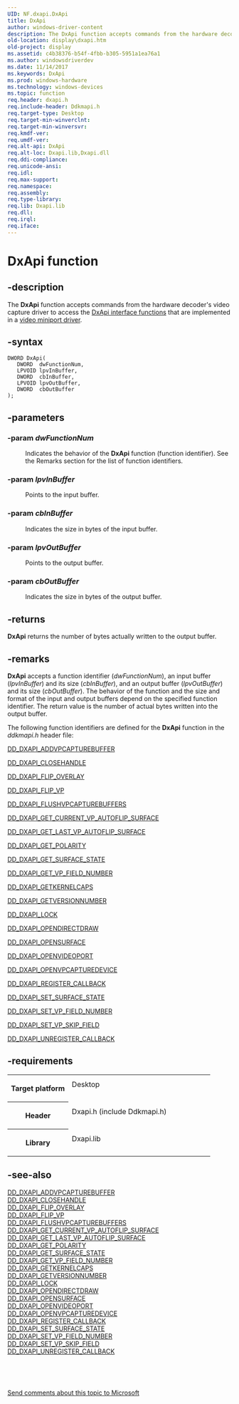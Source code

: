 ```yaml
---
UID: NF.dxapi.DxApi
title: DxApi
author: windows-driver-content
description: The DxApi function accepts commands from the hardware decoder's video capture driver to access the DxApi interface functions that are implemented in a video miniport driver.
old-location: display\dxapi.htm
old-project: display
ms.assetid: c4b38376-b54f-4fbb-b305-5951a1ea76a1
ms.author: windowsdriverdev
ms.date: 11/14/2017
ms.keywords: DxApi
ms.prod: windows-hardware
ms.technology: windows-devices
ms.topic: function
req.header: dxapi.h
req.include-header: Ddkmapi.h
req.target-type: Desktop
req.target-min-winverclnt: 
req.target-min-winversvr: 
req.kmdf-ver: 
req.umdf-ver: 
req.alt-api: DxApi
req.alt-loc: Dxapi.lib,Dxapi.dll
req.ddi-compliance: 
req.unicode-ansi: 
req.idl: 
req.max-support: 
req.namespace: 
req.assembly: 
req.type-library: 
req.lib: Dxapi.lib
req.dll: 
req.irql: 
req.iface: 
---
```


# DxApi function



## -description
<p>The <b>DxApi</b> function accepts commands from the hardware decoder's video capture driver to access the <a href="display.dxapi_functions">DxApi interface functions</a> that are implemented in a <a href="https://msdn.microsoft.com/3a540bfe-f340-4f12-acee-323b97683074">video miniport driver</a>.</p>


## -syntax

````
DWORD DxApi(
   DWORD  dwFunctionNum,
   LPVOID lpvInBuffer,
   DWORD  cbInBuffer,
   LPVOID lpvOutBuffer,
   DWORD  cbOutBuffer
);
````


## -parameters
<dl>

### -param <i>dwFunctionNum</i> 

<dd>
<p>Indicates the behavior of the <b>DxApi</b> function (function identifier). See the Remarks section for the list of function identifiers.</p>
</dd>

### -param <i>lpvInBuffer</i> 

<dd>
<p>Points to the input buffer.</p>
</dd>

### -param <i>cbInBuffer</i> 

<dd>
<p>Indicates the size in bytes of the input buffer.</p>
</dd>

### -param <i>lpvOutBuffer</i> 

<dd>
<p>Points to the output buffer.</p>
</dd>

### -param <i>cbOutBuffer</i> 

<dd>
<p>Indicates the size in bytes of the output buffer.</p>
</dd>
</dl>

## -returns
<p><b>DxApi</b> returns the number of bytes actually written to the output buffer.</p>

## -remarks
<p><b>DxApi</b> accepts a function identifier (<i>dwFunctionNum</i>), an input buffer (<i>lpvInBuffer</i>) and its size (<i>cbInBuffer</i>), and an output buffer (<i>lpvOutBuffer</i>) and its size (<i>cbOutBuffer</i>). The behavior of the function and the size and format of the input and output buffers depend on the specified function identifier. The return value is the number of actual bytes written into the output buffer.</p>

<p>The following function identifiers are defined for the <b>DxApi</b> function in the <i>ddkmapi.h</i> header file: </p>

<p>
<a href="display.dd_dxapi_addvpcapturebuffer">DD_DXAPI_ADDVPCAPTUREBUFFER</a>
</p>

<p>
<a href="display.dd_dxapi_closehandle">DD_DXAPI_CLOSEHANDLE</a>
</p>

<p>
<a href="display.dd_dxapi_flip_overlay">DD_DXAPI_FLIP_OVERLAY</a>
</p>

<p>
<a href="display.dd_dxapi_flip_vp">DD_DXAPI_FLIP_VP</a>
</p>

<p>
<a href="display.dd_dxapi_flushvpcapturebuffers">DD_DXAPI_FLUSHVPCAPTUREBUFFERS</a>
</p>

<p>
<a href="display.dd_dxapi_get_current_vp_autoflip_surface">DD_DXAPI_GET_CURRENT_VP_AUTOFLIP_SURFACE</a>
</p>

<p>
<a href="display.dd_dxapi_get_last_vp_autoflip_surface">DD_DXAPI_GET_LAST_VP_AUTOFLIP_SURFACE</a>
</p>

<p>
<a href="display.dd_dxapi_get_polarity">DD_DXAPI_GET_POLARITY</a>
</p>

<p>
<a href="display.dd_dxapi_get_surface_state">DD_DXAPI_GET_SURFACE_STATE</a>
</p>

<p>
<a href="display.dd_dxapi_get_vp_field_number">DD_DXAPI_GET_VP_FIELD_NUMBER</a>
</p>

<p>
<a href="display.dd_dxapi_getkernelcaps">DD_DXAPI_GETKERNELCAPS</a>
</p>

<p>
<a href="display.dd_dxapi_getversionnumber">DD_DXAPI_GETVERSIONNUMBER</a>
</p>

<p>
<a href="display.dd_dxapi_lock">DD_DXAPI_LOCK</a>
</p>

<p>
<a href="display.dd_dxapi_opendirectdraw">DD_DXAPI_OPENDIRECTDRAW</a>
</p>

<p>
<a href="display.dd_dxapi_opensurface">DD_DXAPI_OPENSURFACE</a>
</p>

<p>
<a href="display.dd_dxapi_openvideoport">DD_DXAPI_OPENVIDEOPORT</a>
</p>

<p>
<a href="display.dd_dxapi_openvpcapturedevice">DD_DXAPI_OPENVPCAPTUREDEVICE</a>
</p>

<p>
<a href="display.dd_dxapi_register_callback">DD_DXAPI_REGISTER_CALLBACK</a>
</p>

<p>
<a href="display.dd_dxapi_set_surface_state">DD_DXAPI_SET_SURFACE_STATE</a>
</p>

<p>
<a href="display.dd_dxapi_set_vp_field_number">DD_DXAPI_SET_VP_FIELD_NUMBER</a>
</p>

<p>
<a href="display.dd_dxapi_set_vp_skip_field">DD_DXAPI_SET_VP_SKIP_FIELD</a>
</p>

<p>
<a href="display.dd_dxapi_unregister_callback">DD_DXAPI_UNREGISTER_CALLBACK</a>
</p>

## -requirements
<table>
<tr>
<th width="30%">
<p>Target platform</p>
</th>
<td width="70%">
<dl>
<dt>Desktop</dt>
</dl>
</td>
</tr>
<tr>
<th width="30%">
<p>Header</p>
</th>
<td width="70%">
<dl>
<dt>Dxapi.h (include Ddkmapi.h)</dt>
</dl>
</td>
</tr>
<tr>
<th width="30%">
<p>Library</p>
</th>
<td width="70%">
<dl>
<dt>Dxapi.lib</dt>
</dl>
</td>
</tr>
</table>

## -see-also
<dl>
<dt>
<a href="display.dd_dxapi_addvpcapturebuffer">DD_DXAPI_ADDVPCAPTUREBUFFER</a>
</dt>
<dt>
<a href="display.dd_dxapi_closehandle">DD_DXAPI_CLOSEHANDLE</a>
</dt>
<dt>
<a href="display.dd_dxapi_flip_overlay">DD_DXAPI_FLIP_OVERLAY</a>
</dt>
<dt>
<a href="display.dd_dxapi_flip_vp">DD_DXAPI_FLIP_VP</a>
</dt>
<dt>
<a href="display.dd_dxapi_flushvpcapturebuffers">DD_DXAPI_FLUSHVPCAPTUREBUFFERS</a>
</dt>
<dt>
<a href="display.dd_dxapi_get_current_vp_autoflip_surface">DD_DXAPI_GET_CURRENT_VP_AUTOFLIP_SURFACE</a>
</dt>
<dt>
<a href="display.dd_dxapi_get_last_vp_autoflip_surface">DD_DXAPI_GET_LAST_VP_AUTOFLIP_SURFACE</a>
</dt>
<dt>
<a href="display.dd_dxapi_get_polarity">DD_DXAPI_GET_POLARITY</a>
</dt>
<dt>
<a href="display.dd_dxapi_get_surface_state">DD_DXAPI_GET_SURFACE_STATE</a>
</dt>
<dt>
<a href="display.dd_dxapi_get_vp_field_number">DD_DXAPI_GET_VP_FIELD_NUMBER</a>
</dt>
<dt>
<a href="display.dd_dxapi_getkernelcaps">DD_DXAPI_GETKERNELCAPS</a>
</dt>
<dt>
<a href="display.dd_dxapi_getversionnumber">DD_DXAPI_GETVERSIONNUMBER</a>
</dt>
<dt>
<a href="display.dd_dxapi_lock">DD_DXAPI_LOCK</a>
</dt>
<dt>
<a href="display.dd_dxapi_opendirectdraw">DD_DXAPI_OPENDIRECTDRAW</a>
</dt>
<dt>
<a href="display.dd_dxapi_opensurface">DD_DXAPI_OPENSURFACE</a>
</dt>
<dt>
<a href="display.dd_dxapi_openvideoport">DD_DXAPI_OPENVIDEOPORT</a>
</dt>
<dt>
<a href="display.dd_dxapi_openvpcapturedevice">DD_DXAPI_OPENVPCAPTUREDEVICE</a>
</dt>
<dt>
<a href="display.dd_dxapi_register_callback">DD_DXAPI_REGISTER_CALLBACK</a>
</dt>
<dt>
<a href="display.dd_dxapi_set_surface_state">DD_DXAPI_SET_SURFACE_STATE</a>
</dt>
<dt>
<a href="display.dd_dxapi_set_vp_field_number">DD_DXAPI_SET_VP_FIELD_NUMBER</a>
</dt>
<dt>
<a href="display.dd_dxapi_set_vp_skip_field">DD_DXAPI_SET_VP_SKIP_FIELD</a>
</dt>
<dt>
<a href="display.dd_dxapi_unregister_callback">DD_DXAPI_UNREGISTER_CALLBACK</a>
</dt>
</dl>
<p> </p>
<p> </p>
<p><a href="mailto:wsddocfb@microsoft.com?subject=Documentation%20feedback [display\display]:%20DxApi function%20 RELEASE:%20(11/14/2017)&amp;body=%0A%0APRIVACY STATEMENT%0A%0AWe use your feedback to improve the documentation. We don't use your email address for any other purpose, and we'll remove your email address from our system after the issue that you're reporting is fixed. While we're working to fix this issue, we might send you an email message to ask for more info. Later, we might also send you an email message to let you know that we've addressed your feedback.%0A%0AFor more info about Microsoft's privacy policy, see http://privacy.microsoft.com/en-us/default.aspx." title="Send comments about this topic to Microsoft">Send comments about this topic to Microsoft</a></p>

